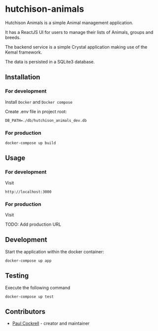 # hutchison-animals

Hutchison Animals is a simple Animal management application.

It has a ReactJS UI for users to manage their lists of Animals, groups and breeds.

The backend service is a simple Crystal application making use of the Kemal framework.

The data is persisted in a SQLite3 database.

## Installation

### For development

Install `Docker` and `Docker compose`

Create .env file in project root:
```
DB_PATH=./db/hutchison_animals_dev.db
```

### For production

```
docker-compose up build
```

## Usage

### For development

Visit

```
http://localhost:3000
```

### For production

Visit

TODO: Add production URL

## Development

Start the application within the docker container:

```
docker-compose up app
```

## Testing

Execute the following command

```
docker-compose up test
```

## Contributors

- [Paul Cockrell](https://github.com/paulcockrell) - creator and maintainer
